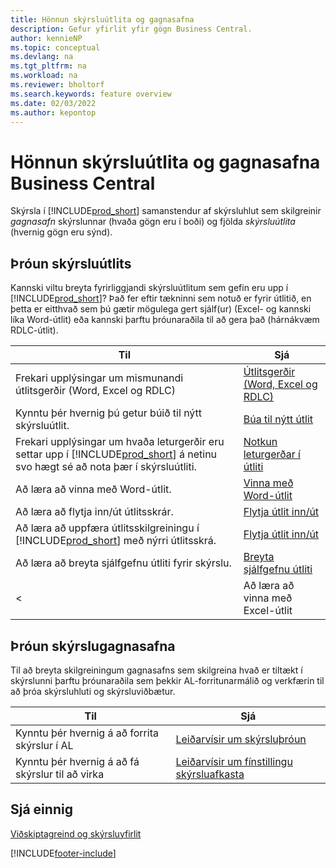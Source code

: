 ```yaml
---
title: Hönnun skýrsluútlita og gagnasafna
description: Gefur yfirlit yfir gögn Business Central.
author: kennieNP
ms.topic: conceptual
ms.devlang: na
ms.tgt_pltfrm: na
ms.workload: na
ms.reviewer: bholtorf
ms.search.keywords: feature overview
ms.date: 02/03/2022
ms.author: kepontop
---
```


# Hönnun skýrsluútlita og gagnasafna Business Central

Skýrsla í [!INCLUDE[prod_short](includes/prod_short.md)] samanstendur af skýrsluhlut sem skilgreinir _gagnasafn_ skýrslunnar (hvaða gögn eru í boði) og fjölda _skýrsluútlita_ (hvernig gögn eru sýnd).  

## Þróun skýrsluútlits

Kannski viltu breyta fyrirliggjandi skýrsluútlitum sem gefin eru upp í [!INCLUDE[prod_short](includes/prod_short.md)]? Það fer eftir tækninni sem notuð er fyrir útlitið, en þetta er eitthvað sem þú gætir mögulega gert sjálf(ur) (Excel- og kannski líka Word-útlit) eða kannski þarftu þróunaraðila til að gera það (hárnákvæm RDLC-útlit).

| Til | Sjá |
|--|--|
| Frekari upplýsingar um mismunandi útlitsgerðir (Word, Excel og RDLC) | [Útlitsgerðir (Word, Excel og RDLC)](ui-manage-report-layouts.md) |
| Kynntu þér hvernig þú getur búið til nýtt skýrsluútlit. | [Búa til nýtt útlit](ui-how-create-custom-report-layout.md) |
| Frekari upplýsingar um hvaða leturgerðir eru settar upp í [!INCLUDE[prod_short](includes/prod_short.md)] á netinu svo hægt sé að nota þær í skýrsluútliti. | [Notkun leturgerðar í útliti](ui-fonts.md) |
| Að læra að vinna með Word-útlit. | [Vinna með Word-útlit](ui-how-add-fields-word-report-layout.md) |
| Að læra að flytja inn/út útlitsskrár. | [Flytja útlit inn/út](ui-how-import-and-export-report-layout.md) |
| Að læra að uppfæra útlitsskilgreiningu í [!INCLUDE[prod_short](includes/prod_short.md)] með nýrri útlitsskrá. | [Flytja útlit inn/út](ui-how-import-and-export-report-layout.md) |
| Að læra að breyta sjálfgefnu útliti fyrir skýrslu. | [Breyta sjálfgefnu útliti](ui-how-change-layout-currently-used-report.md) |
< | Að læra að vinna með Excel-útlit | [Vinna með Excel-útlit](ui-how-add-fields-word-report-layout.md) | -->

## Þróun skýrslugagnasafna

 Til að breyta skilgreiningum gagnasafns sem skilgreina hvað er tiltækt í skýrslunni þarftu þróunaraðila sem þekkir AL-forritunarmálið og verkfærin til að þróa skýrsluhluti og skýrsluviðbætur.

| Til | Sjá |
|--|--|
| Kynntu þér hvernig á að forrita skýrslur í AL | [Leiðarvísir um skýrsluþróun](/dynamics365/business-central/dev-itpro/developer/devenv-reports) |
| Kynntu þér hvernig á að fá skýrslur til að virka | [Leiðarvísir um fínstillingu skýrsluafkasta](/dynamics365/business-central/dev-itpro/performance/performance-developer#writing-efficient-reports) |

## Sjá einnig

[Viðskiptagreind og skýrsluyfirlit](reports-use-reports.md)


[!INCLUDE[footer-include](includes/footer-banner.md)]